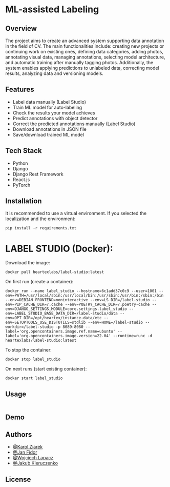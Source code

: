 # ML-assisted Labeling

## Overview
The project aims to create an advanced system supporting data annotation in the field of CV. The main functionalities include: creating new projects or continuing work on existing ones, defining data categories, adding photos, annotating visual data, managing annotations, selecting model architecture, and automatic training after manually tagging photos. Additionally, the system enables applying predictions to unlabeled data, correcting model results, analyzing data and versioning models.

## Features
- Label data manually (Label Studio)
- Train ML model for auto-labeling
- Check the results your model achieves
- Predict annotations with object detector
- Correct the predicted annotations manually (Label Studio)
- Download annotations in JSON file
- Save/download trained ML model

## Tech Stack
- Python
- Django
- Django Rest Framework
- React.js
- PyTorch

## Installation
It is recommended to use a virtual environment. If you selected the localization and the environment:
```
pip install -r requirements.txt
```

# LABEL STUDIO (Docker):
Download the image:
```
docker pull heartexlabs/label-studio:latest
```
On first run (create a container):
```
docker run --name label_studio --hostname=6c1add37c0c9 --user=1001 --env=PATH=/usr/local/sbin:/usr/local/bin:/usr/sbin:/usr/bin:/sbin:/bin --env=DEBIAN_FRONTEND=noninteractive --env=LS_DIR=/label-studio --env=PIP_CACHE_DIR=/.cache --env=POETRY_CACHE_DIR=/.poetry-cache --env=DJANGO_SETTINGS_MODULE=core.settings.label_studio --env=LABEL_STUDIO_BASE_DATA_DIR=/label-studio/data --env=OPT_DIR=/opt/heartex/instance-data/etc --env=SETUPTOOLS_USE_DISTUTILS=stdlib --env=HOME=/label-studio --workdir=/label-studio -p 8089:8080 --label='org.opencontainers.image.ref.name=ubuntu' --label='org.opencontainers.image.version=22.04' --runtime=runc -d heartexlabs/label-studio:latest
```
To stop the container:
```
docker stop label_studio
```
On next runs (start existing container):
```
docker start label_studio
```

## Usage
```
```

## Demo

## Authors
- [@Karol Ziarek](https://github.com/ziarekk)
- [@Jan Fidor](https://github.com/JanFidor)
- [@Wojciech Lapacz](https://github.com/WojciechL02)
- [@Jakub Kieruczenko](https://github.com/Kieru18)

## License
